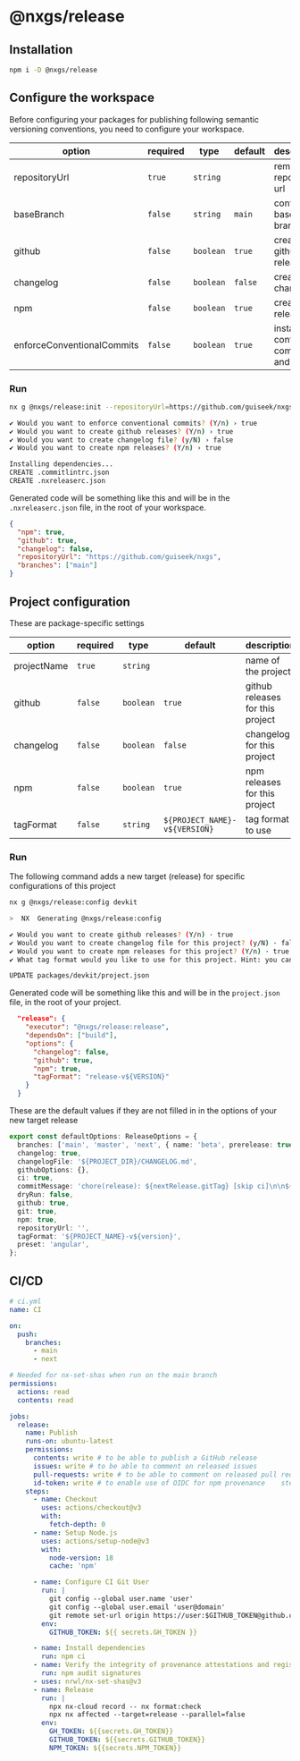 # @nxgs/release

## Installation

```bash
npm i -D @nxgs/release
```

## Configure the workspace

Before configuring your packages for publishing following semantic versioning conventions, you need to configure your workspace.

| option                     | required | type      | default | description                              |
| -------------------------- | -------- | --------- | ------- | ---------------------------------------- |
| repositoryUrl              | `true`   | `string`  |         | remote repository url                    |
| baseBranch                 | `false`  | `string`  | `main`  | configure base branch                    |
| github                     | `false`  | `boolean` | `true`  | create github releases                   |
| changelog                  | `false`  | `boolean` | `false` | create changelog                         |
| npm                        | `false`  | `boolean` | `true`  | create npm releases                      |
| enforceConventionalCommits | `false`  | `boolean` | `true`  | install & configure commitlint and husky |

### Run

```bash
nx g @nxgs/release:init --repositoryUrl=https://github.com/guiseek/nxgs

✔ Would you want to enforce conventional commits? (Y/n) › true
✔ Would you want to create github releases? (Y/n) › true
✔ Would you want to create changelog file? (y/N) › false
✔ Would you want to create npm releases? (Y/n) › true

Installing dependencies...
CREATE .commitlintrc.json
CREATE .nxreleaserc.json
```

Generated code will be something like this and will be in the `.nxreleaserc.json` file, in the root of your workspace.

```json
{
  "npm": true,
  "github": true,
  "changelog": false,
  "repositoryUrl": "https://github.com/guiseek/nxgs",
  "branches": ["main"]
}
```

## Project configuration

These are package-specific settings

| option      | required | type      | default                       | description                      |
| ----------- | -------- | --------- | ----------------------------- | -------------------------------- |
| projectName | `true`   | `string`  |                               | name of the project              |
| github      | `false`  | `boolean` | `true`                        | github releases for this project |
| changelog   | `false`  | `boolean` | `false`                       | changelog for this project       |
| npm         | `false`  | `boolean` | `true`                        | npm releases for this project    |
| tagFormat   | `false`  | `string`  | `${PROJECT_NAME}-v${VERSION}` | tag format to use                |

### Run

The following command adds a new target (release) for specific configurations of this project

```bash
nx g @nxgs/release:config devkit

>  NX  Generating @nxgs/release:config

✔ Would you want to create github releases? (Y/n) · true
✔ Would you want to create changelog file for this project? (y/N) · false
✔ Would you want to create npm releases for this project? (Y/n) · true
✔ What tag format would you like to use for this project. Hint: you can use ${PROJECT_NAME} and ${VERSION} tokens here. · ${PROJECT_NAME}-v${VERSION}

UPDATE packages/devkit/project.json
```

Generated code will be something like this and will be in the `project.json` file, in the root of your project.

```json
  "release": {
    "executor": "@nxgs/release:release",
    "dependsOn": ["build"],
    "options": {
      "changelog": false,
      "github": true,
      "npm": true,
      "tagFormat": "release-v${VERSION}"
    }
  }
```

These are the default values if they are not filled in in the options of your new target release

```ts
export const defaultOptions: ReleaseOptions = {
  branches: ['main', 'master', 'next', { name: 'beta', prerelease: true }, { name: 'alpha', prerelease: true }],
  changelog: true,
  changelogFile: '${PROJECT_DIR}/CHANGELOG.md',
  githubOptions: {},
  ci: true,
  commitMessage: 'chore(release): ${nextRelease.gitTag} [skip ci]\n\n${nextRelease.notes}',
  dryRun: false,
  github: true,
  git: true,
  npm: true,
  repositoryUrl: '',
  tagFormat: '${PROJECT_NAME}-v${version}',
  preset: 'angular',
};
```

## CI/CD

```yml
# ci.yml
name: CI

on:
  push:
    branches:
      - main
      - next

# Needed for nx-set-shas when run on the main branch
permissions:
  actions: read
  contents: read

jobs:
  release:
    name: Publish
    runs-on: ubuntu-latest
    permissions:
      contents: write # to be able to publish a GitHub release
      issues: write # to be able to comment on released issues
      pull-requests: write # to be able to comment on released pull requests
      id-token: write # to enable use of OIDC for npm provenance    steps:
    steps:
      - name: Checkout
        uses: actions/checkout@v3
        with:
          fetch-depth: 0
      - name: Setup Node.js
        uses: actions/setup-node@v3
        with:
          node-version: 18
          cache: 'npm'

      - name: Configure CI Git User
        run: |
          git config --global user.name 'user'
          git config --global user.email 'user@domain'
          git remote set-url origin https://user:$GITHUB_TOKEN@github.com/user/repo
        env:
          GITHUB_TOKEN: ${{ secrets.GH_TOKEN }}

      - name: Install dependencies
        run: npm ci
      - name: Verify the integrity of provenance attestations and registry signatures for installed dependencies
        run: npm audit signatures
      - uses: nrwl/nx-set-shas@v3
      - name: Release
        run: |
          npx nx-cloud record -- nx format:check
          npx nx affected --target=release --parallel=false
        env:
          GH_TOKEN: ${{secrets.GH_TOKEN}}
          GITHUB_TOKEN: ${{secrets.GITHUB_TOKEN}}
          NPM_TOKEN: ${{secrets.NPM_TOKEN}}
```

